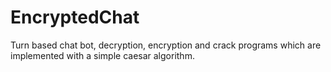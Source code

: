# EncryptedChat
Turn based chat bot, decryption, encryption and crack programs which are implemented with a simple caesar algorithm. 
